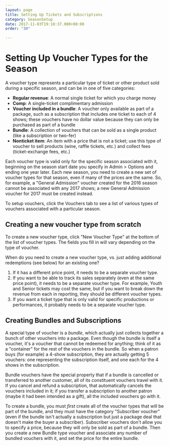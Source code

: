 ```yaml
---
layout: page
title: Setting Up Tickets and Subscriptions
category: SeasonSetup
date: 2017-11-03T19:10:37.000+00:00
order: "30"

---
```

# Setting Up Voucher Types for the Season

A voucher type represents a particular type of ticket or other product
sold during a specific season, and can be in one of five categories:

* **Regular revenue**: A normal single ticket for which you charge money
* **Comp**: A single-ticket complimentary admission
* **Voucher included in a bundle**: A voucher only available as part of a package, such as a subscription that includes one ticket to each of 4 shows; these vouchers have no dollar value because they can only be purchased as part of a bundle
* **Bundle**: A collection of  vouchers that can be sold as a single product (like a subscription or two-fer)
* **Nonticket item**: An item with a price that is not a ticket; use this type of voucher to sell products (wine, raffle tickets, etc.) and collect fees (ticket-exchange fees, etc.)

Each voucher type is valid only for the specific season associated with
it, beginning on the season start date you specify in Admin > Options
and ending one year later.  Each new season, you need to create a new
set of voucher types for that season, even if many of the prices are the
same.  So, for example, a "General Admission" voucher created for the
2016 season cannot be associated with any 2017 shows; a new General
Admission voucher for 2017 must be created instead.

To setup vouchers, click the Vouchers tab to see a list of various types
of vouchers associated with a particular season.

## Creating a new voucher type from scratch

To create a new voucher type, click "New Voucher Type" at the bottom of
the list of voucher types.  The fields you fill in will vary depending
on the type of voucher.

When do you need to create a new voucher type, vs. just adding additional redemptions (see below) for an existing one?

1. If it has a different price point, it needs to be a separate voucher type.
2. If you want to be able to track its sales separately (even at the same price point), it needs to be a separate voucher type.  For example, Youth and Senior tickets may cost the same, but if you want to break down the revenue from each in reporting, they should be different voucher types.
3. If you want a ticket type that is only valid for specific productions or performances, it probably needs to be a separate voucher type.

## Creating Bundles and Subscriptions

A special type of voucher is a _bundle_, which actually just collects together a bunch of other vouchers into a package.
Even though the bundle is itself a voucher, it's a voucher that cannot be redeemed for anything; think of it as a "container" for the rest of the vouchers in the bundle.  So when a patron buys (for example) a 4-show subscription, they are actually getting 5 vouchers: one representing the subscription itself, and one each for the 4 shows in the subscription.

Bundle vouchers have the special property that if a bundle is cancelled or transferred to another customer, all of its
constituent vouchers travel with it.  If you cancel and refund a subscription, that automatically cancels the vouchers included in it; if you transfer a subscription to another patron (maybe it had been intended as a gift), all the included vouchers go with it.

To create a bundle, you must _first_ create all of the voucher types
that will be part of the bundle, and they must have the category
"Subscriber voucher" (even if the bundle isn't actually a subscription
but just a package deal that doesn't make the buyer a subscriber).
Subscriber vouchers don't allow you to specify a price, because they
will only be sold as part of a bundle.  Then you create a new Bundle
type voucher and associate any number of bundled vouchers with it, and
set the price for the entire bundle.